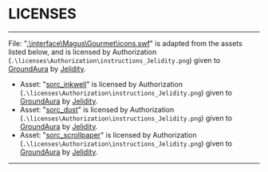 # LICENSES

---

File: "[.\interface\Magus\Gourmet\icons.swf](https://www.nexusmods.com/skyrimspecialedition/mods/95196)" is adapted from the assets listed below, and is licensed by Authorization (`.\licenses\Authorization\instructions_Jelidity.png`) given to [GroundAura](https://www.nexusmods.com/users/97658973) by [Jelidity](https://www.nexusmods.com/users/4569617).

- Asset: "[sorc_inkwell](https://www.nexusmods.com/skyrimspecialedition/mods/95196)" is licensed by Authorization (`.\licenses\Authorization\instructions_Jelidity.png`) given to [GroundAura](https://www.nexusmods.com/users/97658973) by [Jelidity](https://www.nexusmods.com/users/4569617).
- Asset: "[sorc_dust](https://www.nexusmods.com/skyrimspecialedition/mods/95196)" is licensed by Authorization (`.\licenses\Authorization\instructions_Jelidity.png`) given to [GroundAura](https://www.nexusmods.com/users/97658973) by [Jelidity](https://www.nexusmods.com/users/4569617).
- Asset: "[sorc_scrollpaper](https://www.nexusmods.com/skyrimspecialedition/mods/95196)" is licensed by Authorization (`.\licenses\Authorization\instructions_Jelidity.png`) given to [GroundAura](https://www.nexusmods.com/users/97658973) by [Jelidity](https://www.nexusmods.com/users/4569617).

---
